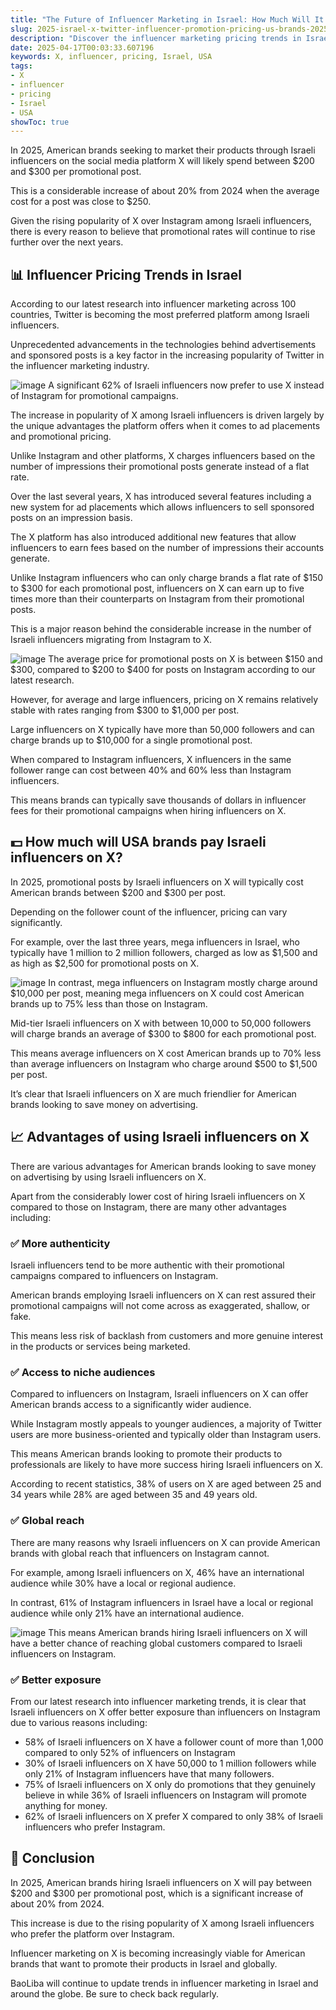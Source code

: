 ```yaml
---
title: "The Future of Influencer Marketing in Israel: How Much Will It Cost?"
slug: 2025-israel-x-twitter-influencer-promotion-pricing-us-brands-2025-04-17
description: "Discover the influencer marketing pricing trends in Israel for 2025. Learn how much USA brands will pay Israeli influencers for promotion on X."
date: 2025-04-17T00:03:33.607196
keywords: X, influencer, pricing, Israel, USA
tags:
- X
- influencer
- pricing
- Israel
- USA
showToc: true
---
```


In 2025, American brands seeking to market their products through Israeli influencers on the social media platform X will likely spend between $200 and $300 per promotional post.

This is a considerable increase of about 20% from 2024 when the average cost for a post was close to $250.

Given the rising popularity of X over Instagram among Israeli influencers, there is every reason to believe that promotional rates will continue to rise further over the next years.

## 📊 Influencer Pricing Trends in Israel

According to our latest research into influencer marketing across 100 countries, Twitter is becoming the most preferred platform among Israeli influencers. 

Unprecedented advancements in the technologies behind advertisements and sponsored posts is a key factor in the increasing popularity of Twitter in the influencer marketing industry.


![image](https://cdn.boliba.com/image/2eee564d7c2e64fa.png)
A significant 62% of Israeli influencers now prefer to use X instead of Instagram for promotional campaigns.

The increase in popularity of X among Israeli influencers is driven largely by the unique advantages the platform offers when it comes to ad placements and promotional pricing.

Unlike Instagram and other platforms, X charges influencers based on the number of impressions their promotional posts generate instead of a flat rate.

Over the last several years, X has introduced several features including a new system for ad placements which allows influencers to sell sponsored posts on an impression basis. 

The X platform has also introduced additional new features that allow influencers to earn fees based on the number of impressions their accounts generate.

Unlike Instagram influencers who can only charge brands a flat rate of $150 to $300 for each promotional post, influencers on X can earn up to five times more than their counterparts on Instagram from their promotional posts.

This is a major reason behind the considerable increase in the number of Israeli influencers migrating from Instagram to X.


![image](https://cdn.boliba.com/image/6f1c1f1a5a02430e.png)
The average price for promotional posts on X is between $150 and $300, compared to $200 to $400 for posts on Instagram according to our latest research.

However, for average and large influencers, pricing on X remains relatively stable with rates ranging from $300 to $1,000 per post. 

Large influencers on X typically have more than 50,000 followers and can charge brands up to $10,000 for a single promotional post.

When compared to Instagram influencers, X influencers in the same follower range can cost between 40% and 60% less than Instagram influencers. 

This means brands can typically save thousands of dollars in influencer fees for their promotional campaigns when hiring influencers on X. 


## 💵 How much will USA brands pay Israeli influencers on X?

In 2025, promotional posts by Israeli influencers on X will typically cost American brands between $200 and $300 per post. 

Depending on the follower count of the influencer, pricing can vary significantly. 

For example, over the last three years, mega influencers in Israel, who typically have 1 million to 2 million followers, charged as low as $1,500 and as high as $2,500 for promotional posts on X.


![image](https://cdn.boliba.com/image/1c9c6e8f4b2b69fc.png)
In contrast, mega influencers on Instagram mostly charge around $10,000 per post, meaning mega influencers on X could cost American brands up to 75% less than those on Instagram.

Mid-tier Israeli influencers on X with between 10,000 to 50,000 followers will charge brands an average of $300 to $800 for each promotional post. 

This means average influencers on X cost American brands up to 70% less than average influencers on Instagram who charge around $500 to $1,500 per post.

It’s clear that Israeli influencers on X are much friendlier for American brands looking to save money on advertising.


## 📈 Advantages of using Israeli influencers on X

There are various advantages for American brands looking to save money on advertising by using Israeli influencers on X. 

Apart from the considerably lower cost of hiring Israeli influencers on X compared to those on Instagram, there are many other advantages including:


### ✅ More authenticity

Israeli influencers tend to be more authentic with their promotional campaigns compared to influencers on Instagram. 

American brands employing Israeli influencers on X can rest assured their promotional campaigns will not come across as exaggerated, shallow, or fake. 

This means less risk of backlash from customers and more genuine interest in the products or services being marketed.


### ✅ Access to niche audiences

Compared to influencers on Instagram, Israeli influencers on X can offer American brands access to a significantly wider audience. 

While Instagram mostly appeals to younger audiences, a majority of Twitter users are more business-oriented and typically older than Instagram users. 

This means American brands looking to promote their products to professionals are likely to have more success hiring Israeli influencers on X.

According to recent statistics, 38% of users on X are aged between 25 and 34 years while 28% are aged between 35 and 49 years old. 


### ✅ Global reach

There are many reasons why Israeli influencers on X can provide American brands with global reach that influencers on Instagram cannot. 

For example, among Israeli influencers on X, 46% have an international audience while 30% have a local or regional audience. 

In contrast, 61% of Instagram influencers in Israel have a local or regional audience while only 21% have an international audience. 


![image](https://cdn.boliba.com/image/ae0ac1e66be82b3e.png)
This means American brands hiring Israeli influencers on X will have a better chance of reaching global customers compared to Israeli influencers on Instagram.

### ✅ Better exposure

From our latest research into influencer marketing trends, it is clear that Israeli influencers on X offer better exposure than influencers on Instagram due to various reasons including:

- 58% of Israeli influencers on X have a follower count of more than 1,000 compared to only 52% of influencers on Instagram
- 30% of Israeli influencers on X have 50,000 to 1 million followers while only 21% of Instagram influencers have that many followers.
- 75% of Israeli influencers on X only do promotions that they genuinely believe in while 36% of Israeli influencers on Instagram will promote anything for money.
- 62% of Israeli influencers on X prefer X compared to only 38% of Israeli influencers who prefer Instagram. 


## 🔮 Conclusion 

In 2025, American brands hiring Israeli influencers on X will pay between $200 and $300 per promotional post, which is a significant increase of about 20% from 2024. 

This increase is due to the rising popularity of X among Israeli influencers who prefer the platform over Instagram.

Influencer marketing on X is becoming increasingly viable for American brands that want to promote their products in Israel and globally.

BaoLiba will continue to update trends in influencer marketing in Israel and around the globe. Be sure to check back regularly.